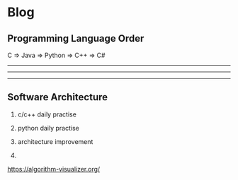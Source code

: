 # Blog

## Programming Language Order


C => Java => Python => C++ => C#

---
---
---
## Software Architecture



1. c/c++ daily practise

2. python daily practise

3. architecture improvement

4. 

https://algorithm-visualizer.org/
